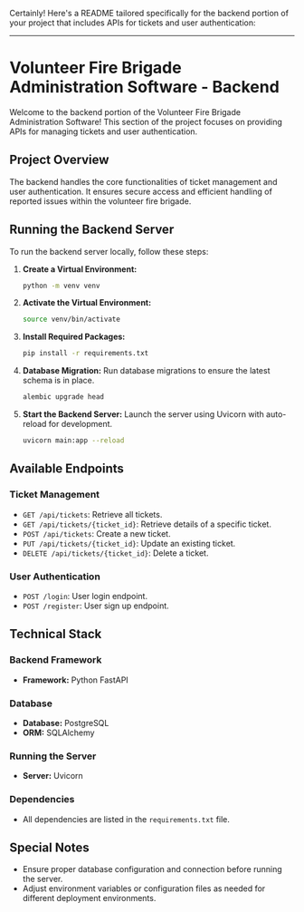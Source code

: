 Certainly! Here's a README tailored specifically for the backend portion of your project that includes APIs for tickets and user authentication:

---

# Volunteer Fire Brigade Administration Software - Backend

Welcome to the backend portion of the Volunteer Fire Brigade Administration Software! This section of the project focuses on providing APIs for managing tickets and user authentication.

## Project Overview

The backend handles the core functionalities of ticket management and user authentication. It ensures secure access and efficient handling of reported issues within the volunteer fire brigade.

## Running the Backend Server

To run the backend server locally, follow these steps:

1. **Create a Virtual Environment:**

   ```bash
   python -m venv venv
   ```

2. **Activate the Virtual Environment:**

   ```bash
   source venv/bin/activate
   ```

3. **Install Required Packages:**

   ```bash
   pip install -r requirements.txt
   ```

4. **Database Migration:**
   Run database migrations to ensure the latest schema is in place.

   ```bash
   alembic upgrade head
   ```

5. **Start the Backend Server:**
   Launch the server using Uvicorn with auto-reload for development.
   ```bash
   uvicorn main:app --reload
   ```

## Available Endpoints

### Ticket Management

- `GET /api/tickets`: Retrieve all tickets.
- `GET /api/tickets/{ticket_id}`: Retrieve details of a specific ticket.
- `POST /api/tickets`: Create a new ticket.
- `PUT /api/tickets/{ticket_id}`: Update an existing ticket.
- `DELETE /api/tickets/{ticket_id}`: Delete a ticket.

### User Authentication

- `POST /login`: User login endpoint.
- `POST /register`: User sign up endpoint.

## Technical Stack

### Backend Framework

- **Framework:** Python FastAPI

### Database

- **Database:** PostgreSQL
- **ORM:** SQLAlchemy

### Running the Server

- **Server:** Uvicorn

### Dependencies

- All dependencies are listed in the `requirements.txt` file.

## Special Notes

- Ensure proper database configuration and connection before running the server.
- Adjust environment variables or configuration files as needed for different deployment environments.
